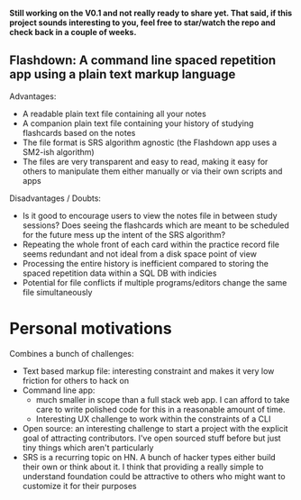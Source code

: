 **Still working on the V0.1 and not really ready to share yet. That said, if this project sounds interesting to you, feel free to star/watch the repo and check back in a couple of weeks.**

## Flashdown: A command line spaced repetition app using a plain text markup language

Advantages:

- A readable plain text file containing all your notes
- A companion plain text file containing your history of studying flashcards based on the notes
- The file format is SRS algorithm agnostic (the Flashdown app uses a SM2-ish algorithm)
- The files are very transparent and easy to read, making it easy for others to manipulate them either manually or via their own scripts and apps

Disadvantages / Doubts:

- Is it good to encourage users to view the notes file in between study sessions? Does seeing the flashcards which are meant to be scheduled for the future mess up the intent of the SRS algorithm?
- Repeating the whole front of each card within the practice record file seems redundant and not ideal from a disk space point of view
- Processing the entire history is inefficient compared to storing the spaced repetition data within a SQL DB with indicies
- Potential for file conflicts if multiple programs/editors change the same file simultaneously

# Personal motivations

Combines a bunch of challenges:

- Text based markup file: interesting constraint and makes it very low friction for others to hack on
- Command line app:
  - much smaller in scope than a full stack web app. I can afford to take care to write polished code for this in a reasonable amount of time.
  - Interesting UX challenge to work within the constraints of a CLI
- Open source: an interesting challenge to start a project with the explicit goal of attracting contributors. I've open sourced stuff before but just tiny things which aren't particularly
- SRS is a recurring topic on HN. A bunch of hacker types either build their own or think about it. I think that providing a really simple to understand foundation could be attractive to others who might want to customize it for their purposes
